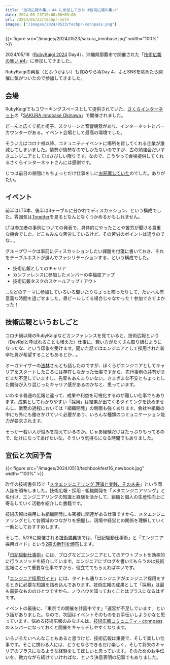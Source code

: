 ```yaml
---
title: "技術広報の集い #4 に参加してきた #技術広報の集い"
date: 2024-05-23T10:00:00+09:00
url: /2024/05/23/techpr-vol4
images: ["/images/2024/0523/techpr-connpass.png"]
---
```



{{< figure src="/images/2024/0523/sakura_innobase.jpg" width="100%" >}}

2024/05/18（[RubyKaigi 2024](https://rubykaigi.org/2024/) Day4）、沖縄県那覇市で開催された「[技術広報の集い #4](https://techpr.connpass.com/event/314060/)」に参加してきました。

RubyKaigiの興奮（とふつかよい）も覚めやらぬDay 4、ふとSNSを眺めたら開催に気がついたので参加してきました。

## 会場

RubyKaigiでもコワーキングスペースとして提供されていた、[さくらインターネット](https://www.sakura.ad.jp/)の「[SAKURA innobase Okinawa](https://www.sakura.ad.jp/innobase/)」で開催されました。

どーんと広くて机と椅子、スクリーンと音響機器があり、インターネットとバーカウンターがある。イベント会場として最高の環境でした。

そういえばコロナ禍以降、コミュニティイベントに場所を貸してくれる企業が激減してしまいました。情勢が情勢なのでしかたないのですが、古の勉強会だいすきエンジニアとしてはさびしい限りです。なので、こうやって会場提供してくれるさくらインターネットさんには感謝です。

じつは前日の昼間にもちょっとだけ仕事をしに[お邪魔していた](https://x.com/kumikumitm/status/1791305976689357047)のでした。ありがたい。

## イベント

前半はLT5本、後半は3テーブルに分かれてディスカッション、という構成でした。雰囲気は[Togetter](https://togetter.com/li/2369788)を見るとなんとなくつかめるかもしれません。

LTは参加者の事例についての発表で、具体的にやったことや苦労が聞ける貴重な機会でした。どこもみんな苦労しているけど、その苦労のポイントは違うのでな…。

グループワークは事前にディスカッションしたい課題を付箋に書いておき、それをテーブルホストが選んでファシリテーションする、という構成でした。

- 技術広報としてのキャリア
- カンファレンスに参加したメンバーの幸福度アップ
- 技術広報タスクのスケールアップ / アウト

…などのテーマに参加していろいろ聞いたりちょっと喋ったりして、たいへん有意義な時間を過ごせました。昼ビールしてる場合じゃなかった！参加できてよかった！

## 技術広報というおしごと

コロナ禍以降のRubyKaigiなどカンファレンスを見ていると、技術広報という（DevRelと呼ばれることも増えた）仕事に、若い方がたくさん取り組むようになったな、という印象を受けます。聞いた話ではエンジニアとして採用された新卒社員が希望することもあるとか…。

オーガナイザーの[法林](https://twitter.com/hourin)さんとも話したのですが、ぼくらがエンジニアとしてキャリアをスタートしたころには存在しなかった仕事ですから、先行事例の共有がまだまだ不足していますし、先輩もあんまりいない。さまざまな不安とちょっとした期待が入り混じったキャリア感があるのかなと、思っています。

いわゆる普通の広報と違って、成果や利益を可視化するのが難しい仕事でもあります。成果としてわかりやすい「採用」は結果が出てくるタイミングを読めませんし、業務の過程においては「組織開発」の側面も強くあります。会社や組織の中にも外にも働きかけていく必要があり、いろんな種類のコミュニケーション能力が要求されます。

そっかー若い人が悩みを抱えているのか。じゃあ経験だけはたっぷりもってるので、助けになってあげたいな。そういう気持ちになる時間でもありました。

## 宣伝と次回予告

{{< figure src="/images/2024/0513/techbookfest16_newbook.jpg" width="100%" >}}

昨年の技術書典15で「[メタエンジニアリング 理論と実践、その未来](https://randd.kwappa.net/publishing/meta-engineering/)」という同人誌を頒布しました。技術広報・採用・組織開発を「メタエンジニアリング」と名付け、エンジニアリングの知識と経験を活かして、組織と個人の生産性向上に寄与していく活動を紹介した書籍です。

技術広報は採用にも組織開発にも密接に関連がある仕事ですから、メタエンジニアリングとして各領域のつながりを把握し、現場や経営との関係を理解していく一助としておすすめします。

そして、5/26に開催される[技術書典16](https://techbookfest.org/event/tbf16)では、「日記駆動仕事術」と「エンジニア採用ガイド」という[2冊の新刊を頒布](/2024/05/13/techbookfest-16/)します。

「[日記駆動仕事術](https://techbookfest.org/product/aDJWeA9RMq1kbCsHMHAvtd)」には、ブログなどエンジニアとしてのアウトプットを効率的に行うメソッドを紹介しています。エンジニアにブログを書いてもらうのは技術広報にとって重要な仕事ですから、役立ててもらえれば幸いです。

「[エンジニア採用ガイド](https://techbookfest.org/product/rV8LEGRpUjVA6Ph0BcL80j)」には、タイトル通りエンジニアがエンジニア採用をするときに必要な知識を詰め込んであります。技術広報の成果として「採用」は最も需要なもののひとつですから、ノウハウを知っておくことはプラスになるはずです。

イベントの最後に、「東京での開催を計画中です」「運営が不足しています」という話がありました。なので、次回はイベントそのものをお手伝いしようかなと思っています。悩める技術広報のみなさんは、[技術広報コミュニティ - connpass](https://techpr.connpass.com/)のメンバーになっておくと開催をキャッチしやすくなります。

いろいろたいへんなこともあると思うけど、技術広報は重要で、そして楽しい仕事です。そこに携わる人には、どうせならできるだけ楽しく、そして将来のキャリアのプラスになるような経験をしてほしいと思っています。そのためのお手伝いを、微力ながら続けていければな、という決意表明の記事でもありました。
